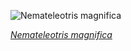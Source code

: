 
![Nemateleotris magnifica](https://upload.wikimedia.org/wikipedia/commons/thumb/e/e1/Fire_dartfish_%28Nemateleotris_magnifica%29_%2843372442502%29.jpg/600px-Fire_dartfish_%28Nemateleotris_magnifica%29_%2843372442502%29.jpg)

*[Nemateleotris magnifica](https://wikipedia.org/wiki/File:Fire_dartfish_(Nemateleotris_magnifica)_(43372442502).jpg)*
